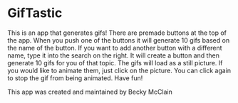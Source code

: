 # GifTastic

This is an app that generates gifs!  There are premade buttons at the top of the app.  When you push one of the buttons it will generate 10 gifs based on the name of the button.  If you want to add another button with a different name, type it into the search on the right.  It will create a button and then generate 10 gifs for you of that topic.  The gifs will load as a still picture. If you would like to animate them, just click on the picture.  You can click again to stop the gif from being animated.  Have fun!  

This app was created and maintained by Becky McClain